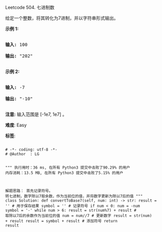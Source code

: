 Leetcode 504. 七进制数
<p>给定一个整数，将其转化为7进制，并以字符串形式输出。</p>


<p><strong>示例 1:</strong></p>



<pre>

<strong>输入:</strong> 100

<strong>输出:</strong> &quot;202&quot;

</pre>



<p><strong>示例 2:</strong></p>



<pre>

<strong>输入:</strong> -7

<strong>输出:</strong> &quot;-10&quot;

</pre>



<p><strong>注意:</strong> 输入范围是&nbsp;[-1e7, 1e7] 。</p>





 **难度**: Easy



 **标签**: 





<div class="hcb_wrap">
<pre class="prism undefined-numbers lang-python" data-lang="Python"><code>
# -*- coding: utf-8 -*-
# @Author  : LG

"""
执行用时：36 ms, 在所有 Python3 提交中击败了90.29% 的用户
内存消耗：13.5 MB, 在所有 Python3 提交中击败了5.15% 的用户

解题思路：
    首先记录符号。
    转七进制，数字除以7取余数，作为当前位的值，并将数字更新为除以7后的值
"""
class Solution:
    def convertToBase7(self, num: int) -> str:
        result = '' # 用于保存结果
        symbol = '' # 记录符号
        if num < 0:
            num = -num
            symbol = '-'
        while num > 6:
            result = str(num%7) + result    # 取除以7后的余数作为当前位的值
            num = num//7    # 更新数字
        result = str(num) + result
        result = symbol + result    # 添加符号
        return result</code></pre></div>
